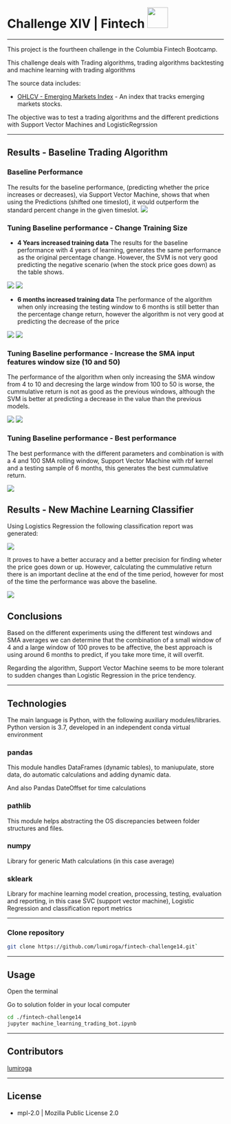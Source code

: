# Challenge XIV | Fintech <img src="https://instructure-uploads-pdx.s3.us-west-2.amazonaws.com/account_150420000000000001/attachments/590996/columbia.png" height="48" width="48">
---
This project is the fourtheen challenge in the Columbia Fintech Bootcamp.

This challenge deals with Trading algorithms, trading algorithms backtesting and machine learning with trading algorithms


The source data includes: 

* [OHLCV - Emerging Markets Index](./Resources/emerging_markets_ohlcv.csv) - An index that tracks emerging markets stocks.

The objective was to test a trading algorithms and the different predictions with Support Vector Machines and LogisticRegrssion

---

## Results - Baseline Trading Algorithm



### Baseline Performance

The results for the baseline performance, (predicting whether the price increases or decreases), via Support Vector Machine, shows that when using the Predictions (shifted one timeslot), it would outperform the standard percent change in the given timeslot.
<img src="./assets/cummulative_return.png" >

### Tuning Baseline performance - **Change Training Size**

* **4 Years increased training data**
The results for the baseline performance with 4 years of learning, generates the same performance as the original percentage change. However, the SVM is not very good predicting the negative scenario (when the stock price goes down) as the table shows.

<img src="./assets/cummulative_return_4years.png" >
<img src="./assets/classification_report_1.png" >

* **6 months increased training data**
The performance of the algorithm when only increasing the testing window to 6 months is still better than the percentage change return, however the algorithm is not very good at predicting the decrease of the price

<img src="./assets/cummulative_return_6months.png" >
<img src="./assets/classification_report_2.png" >

### Tuning Baseline performance - **Increase the SMA input features window size (10 and 50)**

The performance of the algorithm when only increasing the SMA window from 4 to 10 and decresing the large window from 100 to 50 is worse, the cummulative return is not as good as the previous windows, although the SVM is better at predicting a decrease in the value than the previous models.

<img src="./assets/cummulative_return_10_50_window.png" >
<img src="./assets/classification_report_3.png" >

### Tuning Baseline performance - **Best performance**

The best performance with the different parameters and combination is with a 4 and 100 SMA rolling window, Support Vector Machine with rbf kernel and a testing sample of 6 months, this generates the best cummulative return.

<img src="./assets/cummulative_return_best.png" >

## Results - New Machine Learning Classifier

Using Logistics Regression the following classification report was generated:

<img src="./assets/classification_report_ml.png" >

It proves to have a better accuracy and a better precision for finding wheter the price goes down or up.
However, calculating the cummulative return there is an important decline at the end of the time period, however for most of the time the performance was above the baseline.

<img src="./assets/classification_report_ml.png" >

## Conclusions

Based on the different experiments using the different test windows and SMA averages we can determine that the combination of a small window of 4 and a large window of 100 proves to be affective, the best approach is using around 6 months to predict, if you take more time, it will overfit.

Regarding the algorithm, Support Vector Machine seems to be more tolerant to sudden changes than Logistic Regression in the price tendency.

---

## Technologies

The main language is Python, with the following auxiliary modules/libraries.
Python version is 3.7, developed in an independent conda virtual environment

### pandas
This module handles DataFrames (dynamic tables), to maniupulate, store data, do automatic calculations and adding dynamic data.

And also Pandas DateOffset for time calculations

### pathlib
This module helps abstracting the OS discrepancies between folder structures and files.

### numpy
Library for generic Math calculations (in this case average)


### skleark

Library for machine learning model creation, processing, testing, evaluation and reporting, in this case SVC (support vector machine), Logistic Regression and classification report metrics

---


### Clone repository
```bash
git clone https://github.com/lumiroga/fintech-challenge14.git`
```
---

## Usage

Open the terminal

Go to solution folder in your local computer

```bash
cd ./fintech-challenge14
jupyter machine_learning_trading_bot.ipynb
```


---

## Contributors

[lumiroga](https://github.com/lumiroga)

---

## License

* mpl-2.0 | Mozilla Public License 2.0